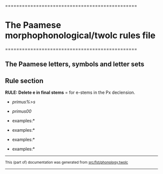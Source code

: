 =============================================== 
# The Paamese morphophonological/twolc rules file 
=============================================== 

## The Paamese letters, symbols and letter sets

## Rule section

**RULE: Delete e in final stems** =  for e-stems in the Px declension.

* *primus%>s*
* *primus00*

* examples:*

* examples:*

* examples:*

* examples:*

* * *

<small>This (part of) documentation was generated from [src/fst/phonology.twolc](https://github.com/giellalt/lang-pma/blob/main/src/fst/phonology.twolc)</small>

---

